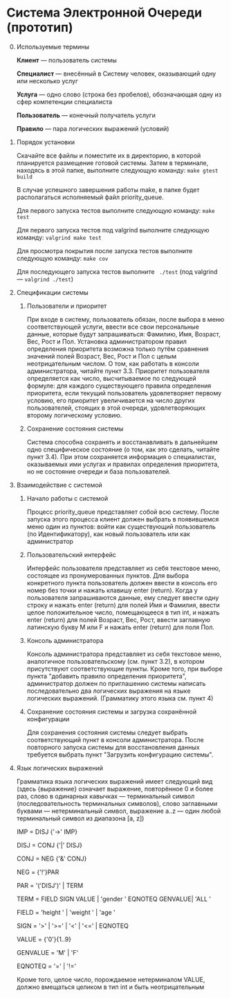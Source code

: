 # Система Электронной Очереди (прототип)
0. Используемые термины

    **Клиент** — пользователь системы 
    
    **Специалист** — внесённый в Систему человек, оказывающий одну или несколько услуг 
    
    **Услуга** — одно слово (строка без пробелов), обозначающая одну из сфер компетенции специалиста
    
    **Пользователь** — конечный получатель услуги
    
    **Правило** — пара логических выражений (условий)
1. Порядок установки

    Скачайте все файлы и поместите их в директорию, в которой планируется размещение готовой системы. Затем в терминале, находясь в этой папке, выполните следующую команду: `make gtest build`
    
    В случае успешного завершения работы make, в папке будет располагаться исполняемый файл priority_queue. 
    
    Для первого запуска тестов выполните следующую команду: `make test`
    
    Для первого запуска тестов под valgrind выполните следующую команду: `valgrind make test`
    
    Для просмотра покрытия после запуска тестов выполните следующую команду: `make cov`
    
    Для последующего запуска тестов выполните ` ./test` (под valgrind — `valgrind ./test`)
    
    
2. Спецификации системы

    1. Пользователи и приоритет
    
        При входе в систему, пользователь обязан, после выбора в меню соответствующей услуги, ввести все свои персональные данные, которые будут запрашиваться: Фамилию, Имя, Возраст, Вес, Рост и Пол. Установка администратором правил определения приоритета возможна только путём сравнения значений полей Возраст, Вес, Рост и Пол с целым неотрицательным числом. О том, как работать в консоли администратора, читайте пункт 3.3.
        Приоритет пользователя определяется как число, высчитываемое по следующей формуле: для каждого существующего правила определения приоритета, если текущий пользователь удовлетворяет первому условию, его приоритет увеличивается на число других пользователей, стоящих в этой очереди, удовлетворяющих второму логическому условию. 
    2. Сохранение состояния системы
    
        Система способна сохранять и восстанавливать в дальнейшем одно специфическое состояние (о том, как это сделать, читайте пункт 3.4). При этом сохраняется информация о специалистах, оказываемых ими услугах и правилах определения приоритета, но не состояние очереди и база пользователей.
3. Взаимодействие с системой

    1. Начало работы с системой
    
        Процесс priority_queue представляет собой всю систему. После запуска этого процесса клиент должен выбрать в появившемся меню один из пунктов: войти как существующий пользователь (по Идентификатору), как новый пользователь или как администратор
    2. Пользовательский интерфейс
    
        Интерфейс пользователя представляет из себя текстовое меню, состоящее из пронумерованных пунктов. Для выбора конкретного пункта пользователь должен ввести в консоль его номер без точки и нажать клавишу enter (return). Когда у пользователя запрашиваются данные, ему следует ввести одну строку и нажать enter (return) для полей Имя и Фамилия, ввести целое положительное число, помещающееся в тип int, и нажать enter (return) для полей Возраст, Вес, Рост, ввести заглавную латинскую букву M или F и нажать enter (return) для поля Пол. 
    3. Консоль администратора
    
        Консоль администратора представляет из себя текстовое меню, аналогичное пользовательскому (см. пункт 3.2), в котором присутствуют соответствующие пункты. Кроме того, при выборе пункта "добавить правило определения приоритета", администратор должен по приглашению системы написать последовательно два логических выражения на языке логических выражений. (Грамматику этого языка см. пункт 4)
    4. Сохранение состояния системы и загрузка сохранённой конфигурации
    
        Для сохранения состояния системы следует выбрать соответствующий пункт в консоли администратора. После повторного запуска системы для восстановления данных требуется выбрать пункт "Загрузить конфигурацию системы".
4. Язык логических выражений
    
    Грамматика языка логических выражений имеет следующий вид (здесь {выражение} означает выражение, повторённое 0 и более раз, слово в одинарных кавычках — терминальный символ (последовательность терминальных символов), слово заглавными буквами — нетерминальный символ, выражение a..z — один любой терминальный символ из диапазона [a, z])
    
     IMP = DISJ {'->' IMP}
     
     DISJ = CONJ {'|' DISJ} 
     
     CONJ = NEG {'&' CONJ}
     
     NEG = {'!'}PAR
     
     PAR = '('DISJ')' | TERM
     
     TERM = FIELD SIGN VALUE | 'gender ' EQNOTEQ GENVALUE| 'ALL '
     
     FIELD = 'height ' | 'weight ' | 'age '
     
     SIGN = '>' | '>=' | '<' | '<=' | EQNOTEQ
     
     VALUE = {'0'}{1..9} 
     
     GENVALUE = 'M' | 'F'
     
     EQNOTEQ = '=' | '!='
     
     Кроме того, целое число, порождаемое нетерминалом VALUE, должно вмещаться целиком в тип int и быть неотрицательным
